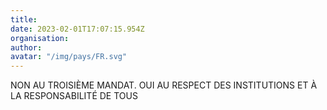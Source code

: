 ```yaml
---
title: 
date: 2023-02-01T17:07:15.954Z
organisation: 
author: 
avatar: "/img/pays/FR.svg"
---
```


NON AU TROISIÈME MANDAT. OUI AU RESPECT DES INSTITUTIONS ET À LA RESPONSABILITÉ DE TOUS